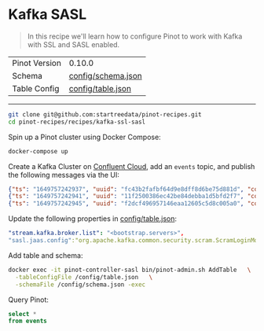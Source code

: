 # Kafka SASL

> In this recipe we'll learn how to configure Pinot to work with Kafka with SSL and SASL enabled.

<table>
  <tr>
    <td>Pinot Version</td>
    <td>0.10.0</td>
  </tr>
  <tr>
    <td>Schema</td>
    <td><a href="config/schema.json">config/schema.json</a></td>
  </tr>
    <tr>
    <td>Table Config</td>
    <td><a href="config/table.json">config/table.json</a></td>
  </tr>
</table>



***

```bash
git clone git@github.com:startreedata/pinot-recipes.git
cd pinot-recipes/recipes/kafka-ssl-sasl
```

Spin up a Pinot cluster using Docker Compose:

```bash
docker-compose up
```

Create a Kafka Cluster on [Confluent Cloud](https://confluent.cloud/), add an `events` topic, and publish the following messages via the UI:

```json
{"ts": "1649757242937", "uuid": "fc43b2fafbf64d9e8dff8d6be75d881d", "count": 308}
{"ts": "1649757242941", "uuid": "11f2500386ec42be84debba1d5bfd2f7", "count": 515}
{"ts": "1649757242945", "uuid": "f2dcf496957146eaa12605c5d8c005a0", "count": 142}
```

Update the following properties in [config/table.json](config/table.json):


```yaml
"stream.kafka.broker.list": "<bootstrap.servers>",
"sasl.jaas.config":"org.apache.kafka.common.security.scram.ScramLoginModule required username=\"<cluster-api-key>\" password=\"<cluster-api-secret>\";",
```

Add table and schema:

```bash
docker exec -it pinot-controller-sasl bin/pinot-admin.sh AddTable   \
  -tableConfigFile /config/table.json   \
  -schemaFile /config/schema.json -exec
```

Query Pinot:

```sql
select * 
from events
```
